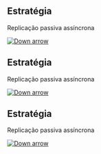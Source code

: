 <section>
<h2>Estratégia</h2>
<p>Replicação passiva assíncrona</p>
<a href="#" class="navigate-down">
<img data-src="./images/BD_normal.png" alt="Down arrow">
</a>
</section>
<section>
<h2>Estratégia</h2>
<p>Replicação passiva assíncrona</p>
<a href="#/1" class="navigate-down">
<img data-src="./images/BD_primary_down.png" alt="Down arrow">
</a>
</section>
<section>
<h2>Estratégia</h2>
<p>Replicação passiva assíncrona</p>
<a href="#/3" class="navigate-down">
<img data-src="./images/BD_normal_2.png" alt="Down arrow">
</a>
</section>
</section>

